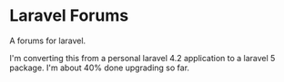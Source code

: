 Laravel Forums
=======
A forums for laravel.

I'm converting this from a personal laravel 4.2 application to a laravel 5 package. I'm about 40% done upgrading so far.
